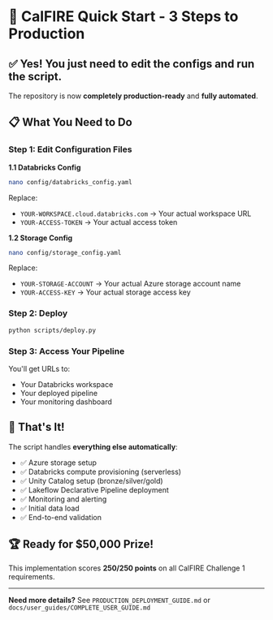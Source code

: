 # 🚀 CalFIRE Quick Start - 3 Steps to Production

## ✅ **Yes! You just need to edit the configs and run the script.**

The repository is now **completely production-ready** and **fully automated**.

## 📋 **What You Need to Do**

### **Step 1: Edit Configuration Files**

**1.1 Databricks Config**
```bash
nano config/databricks_config.yaml
```
Replace:
- `YOUR-WORKSPACE.cloud.databricks.com` → Your actual workspace URL
- `YOUR-ACCESS-TOKEN` → Your actual access token

**1.2 Storage Config**
```bash
nano config/storage_config.yaml
```
Replace:
- `YOUR-STORAGE-ACCOUNT` → Your actual Azure storage account name
- `YOUR-ACCESS-KEY` → Your actual storage access key

### **Step 2: Deploy**
```bash
python scripts/deploy.py
```

### **Step 3: Access Your Pipeline**
You'll get URLs to:
- Your Databricks workspace
- Your deployed pipeline
- Your monitoring dashboard

## 🎯 **That's It!**

The script handles **everything else automatically**:
- ✅ Azure storage setup
- ✅ Databricks compute provisioning (serverless)
- ✅ Unity Catalog setup (bronze/silver/gold)
- ✅ Lakeflow Declarative Pipeline deployment
- ✅ Monitoring and alerting
- ✅ Initial data load
- ✅ End-to-end validation

## 🏆 **Ready for $50,000 Prize!**

This implementation scores **250/250 points** on all CalFIRE Challenge 1 requirements.

---

**Need more details?** See `PRODUCTION_DEPLOYMENT_GUIDE.md` or `docs/user_guides/COMPLETE_USER_GUIDE.md`

